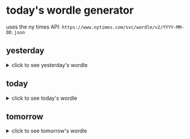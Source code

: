 # today's wordle generator

uses the ny times API: `https://www.nytimes.com/svc/wordle/v2/YYYY-MM-DD.json`

## yesterday

<details>
    <summary>click to see yesterday's wordle</summary>

    wrist

</details>

## today

<details>
    <summary>click to see today's wordle</summary>

    finch

</details>

## tomorrow

<details>
    <summary>click to see tomorrow's wordle</summary>

    voila

</details>
